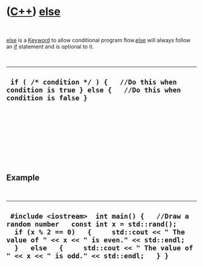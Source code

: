 
 

 

 

 

 

([C++](Cpp.md)) [else](CppElse.md)
====================================

 

[else](CppElse.md) is a [Keyword](CppKeyword.md) to allow conditional
program flow.[else](CppElse.md) will always follow an [if](CppIf.md)
statement and is optional to it.

 

  ---------------------------------------------------------------------------------------------------------------
  ` if ( /* condition */ ) {   //Do this when condition is true } else {   //Do this when condition is false }`
  ---------------------------------------------------------------------------------------------------------------

 

 

 

 

 

Example
-------

 

  --------------------------------------------------------------------------------------------------------------------------------------------------------------------------------------------------------------------------------------------------------------------------------
  ` #include <iostream>  int main() {   //Draw a random number   const int x = std::rand();     if (x % 2 == 0)   {     std::cout << " The value of " << x << " is even." << std::endl;   }   else   {     std::cout << " The value of " << x << " is odd." << std::endl;   } }`
  --------------------------------------------------------------------------------------------------------------------------------------------------------------------------------------------------------------------------------------------------------------------------------

 

 

 

 

 

 

